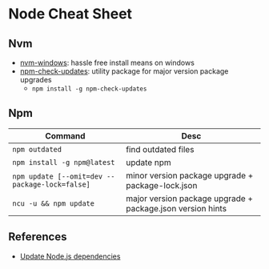 # Node Cheat Sheet

## Nvm

* [nvm-windows](https://github.com/coreybutler/nvm-windows): hassle free install means on windows
* [npm-check-updates](https://www.npmjs.com/package/npm-check-updates): utility package for major version package upgrades
  * `npm install -g npm-check-updates`

## Npm

|Command|Desc|
|-------|----|
|`npm outdated`|find outdated files|
|`npm install -g npm@latest`|update npm|
|`npm update [--omit=dev --package-lock=false]`|minor version package upgrade + package-lock.json|
|`ncu -u && npm update`|major version package upgrade + package.json version hints|

## References

* [Update Node.js dependencies](https://nodejs.dev/learn/update-all-the-nodejs-dependencies-to-their-latest-version)

